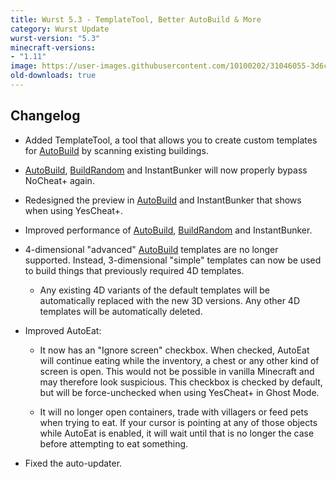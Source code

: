 ```yaml
---
title: Wurst 5.3 - TemplateTool, Better AutoBuild & More
category: Wurst Update
wurst-version: "5.3"
minecraft-versions:
- "1.11"
image: https://user-images.githubusercontent.com/10100202/31046055-3d6cd78e-a5f2-11e7-9f90-538de41ed667.jpg
old-downloads: true
---
```

## Changelog

- Added TemplateTool, a tool that allows you to create custom templates for [AutoBuild](https://wurst.wiki/autobuild) by scanning existing buildings.

- [AutoBuild](https://wurst.wiki/autobuild), [BuildRandom](https://wurst.wiki/buildrandom) and InstantBunker will now properly bypass NoCheat+ again.

- Redesigned the preview in [AutoBuild](https://wurst.wiki/autobuild) and InstantBunker that shows when using YesCheat+.

- Improved performance of [AutoBuild](https://wurst.wiki/autobuild), [BuildRandom](https://wurst.wiki/buildrandom) and InstantBunker.

- 4-dimensional "advanced" [AutoBuild](https://wurst.wiki/autobuild) templates are no longer supported. Instead, 3-dimensional "simple" templates can now be used to build things that previously required 4D templates.

  - Any existing 4D variants of the default templates will be automatically replaced with the new 3D versions. Any other 4D templates will be automatically deleted.

- Improved AutoEat:

  - It now has an "Ignore screen" checkbox. When checked, AutoEat will continue eating while the inventory, a chest or any other kind of screen is open. This would not be possible in vanilla Minecraft and may therefore look suspicious. This checkbox is checked by default, but will be force-unchecked when using YesCheat+ in Ghost Mode.

  - It will no longer open containers, trade with villagers or feed pets when trying to eat. If your cursor is pointing at any of those objects while AutoEat is enabled, it will wait until that is no longer the case before attempting to eat something.

- Fixed the auto-updater.
